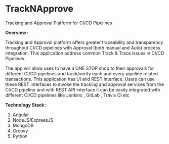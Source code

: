 # TrackNApprove
Tracking and Approval Platform for CI/CD Pipelines

**Overview :** 

Tracking and Approval platform offers greater traceability and transparency throughout CI/CD pipelines with Approval (both manual and Auto) process integration. This application address common Track & Trace issues in CI/CD Pipelines. 

The app will allow uses to have a ONE STOP shop to their approvals for different CI/CD pipelines and track/verify each and every pipeline related transactions. This application has UI and REST interface. Users can use these REST interfaces to invoke the tracking and approval services from the CI/CD pipeline and with REST API interface it can be easily integrated with different CI/CD pipelines like Jenkins , GitLab , Travis CI etc

**Technology Stack :** 
1. Angular
2. NodeJS/ExpreesJS
3. MongoDB 
4. Groovy
5. Python
